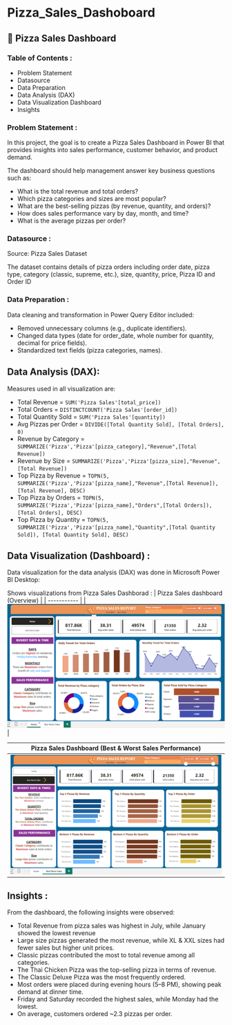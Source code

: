# Pizza_Sales_Dashoboard
## 🍕 Pizza Sales Dashboard 
### Table of Contents :
- Problem Statement 
- Datasource 
- Data Preparation
- Data Analysis (DAX)
- Data Visualization Dashboard
- Insights

### Problem Statement :
In this project, the goal is to create a Pizza Sales Dashboard in Power BI that provides insights into sales performance, customer behavior, and product demand.

The dashboard should help management answer key business questions such as:

- What is the total revenue and total orders?
- Which pizza categories and sizes are most popular?
- What are the best-selling pizzas (by revenue, quantity, and orders)?
- How does sales performance vary by day, month, and time?
- What is the average pizzas per order?

### Datasource :
Source: Pizza Sales Dataset

The dataset contains details of pizza orders including order date, pizza type, category (classic, supreme, etc.), size, quantity, price, Pizza ID and Order ID

### Data Preparation :

Data cleaning and transformation in Power Query Editor included:

- Removed unnecessary columns (e.g., duplicate identifiers).
- Changed data types (date for order_date, whole number for quantity, decimal for price fields).
- Standardized text fields (pizza categories, names).

## Data Analysis (DAX):
  
Measures used in  all visualization are:
 
- Total Revenue = `SUM('Pizza Sales'[total_price])`
- Total Orders =  `DISTINCTCOUNT('Pizza Sales'[order_id])`
- Total Quantity Sold =  `SUM('Pizza Sales'[quantity])`
- Avg Pizzas per Order =  `DIVIDE([Total Quantity Sold], [Total Orders], 0)`
- Revenue by Category =  `SUMMARIZE('Pizza','Pizza'[pizza_category],"Revenue",[Total Revenue])`
- Revenue by Size =  `SUMMARIZE('Pizza','Pizza'[pizza_size],"Revenue",[Total Revenue])`
- Top Pizza by Revenue =  `TOPN(5, SUMMARIZE('Pizza','Pizza'[pizza_name],"Revenue",[Total Revenue]), [Total Revenue], DESC)`
- Top Pizza by Orders =  `TOPN(5, SUMMARIZE('Pizza','Pizza'[pizza_name],"Orders",[Total Orders]), [Total Orders], DESC)`
- Top Pizza by Quantity =  `TOPN(5, SUMMARIZE('Pizza','Pizza'[pizza_name],"Quantity",[Total Quantity Sold]), [Total Quantity Sold], DESC)`

## Data Visualization (Dashboard) :

Data visualization for the data analysis (DAX) was done in Microsoft Power BI Desktop:

Shows visualizations from Pizza Sales Dashborad :
| Pizza Sales dashboard (Overview) |
| ----------- |
| ![Pizza Sales Dashboard-1](https://github.com/rohitaage17/Pizza_Sales_Dashoboard/blob/main/Pizza_Sales_Dashboard.png) |

| Pizza Sales Dashboard (Best & Worst Sales Performance) |
| ----------- |
| ![Pizza Sales Dashboard-2](https://github.com/rohitaage17/Pizza_Sales_Dashoboard/blob/main/Best_Worst_Pizza_Sales.png) |

## Insights :

From the dashboard, the following insights were observed:

- Total Revenue from pizza sales was highest in July, while January showed the lowest revenue
- Large size pizzas generated the most revenue, while XL & XXL sizes had fewer sales but higher unit prices.
- Classic pizzas contributed the most to total revenue among all categories.
- The Thai Chicken Pizza was the top-selling pizza in terms of revenue.
- The Classic Deluxe Pizza was the most frequently ordered.
- Most orders were placed during evening hours (5–8 PM), showing peak demand at dinner time.
- Friday and Saturday recorded the highest sales, while Monday had the lowest.
- On average, customers ordered ~2.3 pizzas per order.


